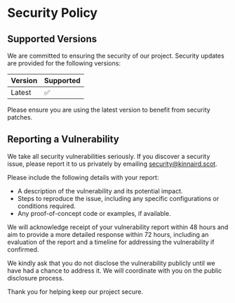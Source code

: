 # Security Policy

## Supported Versions

We are committed to ensuring the security of our project. Security updates are provided for the following versions:

| Version | Supported          |
| ------- | ------------------ |
| Latest  | :white_check_mark: |

Please ensure you are using the latest version to benefit from security patches.

## Reporting a Vulnerability

We take all security vulnerabilities seriously. If you discover a security issue, please report it to us privately by emailing [security@kinnaird.scot](mailto:security@kinnaird.scot).

Please include the following details with your report:

*   A description of the vulnerability and its potential impact.
*   Steps to reproduce the issue, including any specific configurations or conditions required.
*   Any proof-of-concept code or examples, if available.

We will acknowledge receipt of your vulnerability report within 48 hours and aim to provide a more detailed response within 72 hours, including an evaluation of the report and a timeline for addressing the vulnerability if confirmed.

We kindly ask that you do not disclose the vulnerability publicly until we have had a chance to address it. We will coordinate with you on the public disclosure process.

Thank you for helping keep our project secure.
